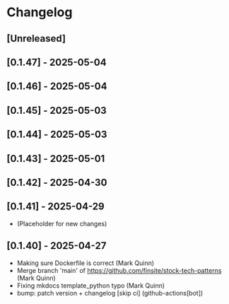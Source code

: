 # Changelog

## [Unreleased]

## [0.1.47] - 2025-05-04

## [0.1.46] - 2025-05-04

## [0.1.45] - 2025-05-03

## [0.1.44] - 2025-05-03

## [0.1.43] - 2025-05-01

## [0.1.42] - 2025-04-30

## [0.1.41] - 2025-04-29

- (Placeholder for new changes)

## [0.1.40] - 2025-04-27

- Making sure Dockerfile is correct (Mark Quinn)
- Merge branch 'main' of https://github.com/finsite/stock-tech-patterns (Mark Quinn)
- Fixing mkdocs template_python typo (Mark Quinn)
- bump: patch version + changelog [skip ci] (github-actions[bot])

